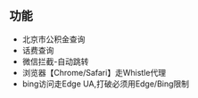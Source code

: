 ## 功能
- 北京市公积金查询
- 话费查询
- 微信拦截-自动跳转
- 浏览器【Chrome/Safari】走Whistle代理
- bing访问走Edge UA,打破必须用Edge/Bing限制
